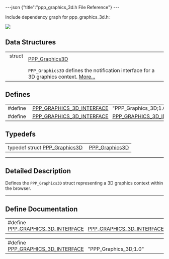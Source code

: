 ---json {"title":"ppp\_graphics\_3d.h File Reference"} ---

Include dependency graph for ppp\_graphics\_3d.h:

![](/docs/native-client/pepper_dev/c/ppp__graphics__3d_8h__incl.png)

Data Structures
---------------

<table><tbody><tr class="odd"><td style="text-align: right;">struct  </td><td><a href="/docs/native-client/pepper_dev/c/struct_p_p_p___graphics3_d__1__0/" class="el">PPP_Graphics3D</a></td></tr><tr class="even"><td style="text-align: right;"> </td><td><code>PPP_Graphics3D</code> defines the notification interface for a 3D graphics context. <a href="/docs/native-client/pepper_dev/c/struct_p_p_p___graphics3_d__1__0#details">More...</a><br />
</td></tr></tbody></table>

Defines
-------

<table><tbody><tr class="odd"><td style="text-align: right;">#define </td><td><a href="/docs/native-client/pepper_dev/c/ppp__graphics__3d_8h#a24bc6750e56195c99461408d10a3e184" class="el">PPP_GRAPHICS_3D_INTERFACE</a>   "PPP_Graphics_3D;1.0"</td></tr><tr class="even"><td style="text-align: right;">#define </td><td><a href="/docs/native-client/pepper_dev/c/ppp__graphics__3d_8h#a127a18c58f8a81afc706963ce70ba1a0" class="el">PPP_GRAPHICS_3D_INTERFACE</a>   <a href="/docs/native-client/pepper_dev/c/ppp__graphics__3d_8h#a24bc6750e56195c99461408d10a3e184" class="el">PPP_GRAPHICS_3D_INTERFACE</a></td></tr></tbody></table>

Typedefs
--------

<table><tbody><tr class="odd"><td style="text-align: right;">typedef struct <a href="/docs/native-client/pepper_dev/c/struct_p_p_p___graphics3_d__1__0/" class="el">PPP_Graphics3D</a> </td><td><a href="/docs/native-client/pepper_dev/c/group___interfaces#gab9b763d2ae6ef08a8f18069728f418eb" class="el">PPP_Graphics3D</a></td></tr></tbody></table>

------------------------------------------------------------------------

<span id="details" class="anchor" style="margin: 0;"></span>

Detailed Description
--------------------

Defines the `PPP_Graphics3D` struct representing a 3D graphics context within the browser.

------------------------------------------------------------------------

Define Documentation
--------------------

<span id="a127a18c58f8a81afc706963ce70ba1a0" class="anchor" style="margin: 0;"></span>

<table><tbody><tr class="odd"><td>#define <a href="/docs/native-client/pepper_dev/c/ppp__graphics__3d_8h#a127a18c58f8a81afc706963ce70ba1a0" class="el">PPP_GRAPHICS_3D_INTERFACE</a>   <a href="/docs/native-client/pepper_dev/c/ppp__graphics__3d_8h#a24bc6750e56195c99461408d10a3e184" class="el">PPP_GRAPHICS_3D_INTERFACE</a></td></tr></tbody></table>

<span id="a24bc6750e56195c99461408d10a3e184" class="anchor" style="margin: 0;"></span>

<table><tbody><tr class="odd"><td>#define <a href="/docs/native-client/pepper_dev/c/ppp__graphics__3d_8h#a24bc6750e56195c99461408d10a3e184" class="el">PPP_GRAPHICS_3D_INTERFACE</a>   "PPP_Graphics_3D;1.0"</td></tr></tbody></table>
